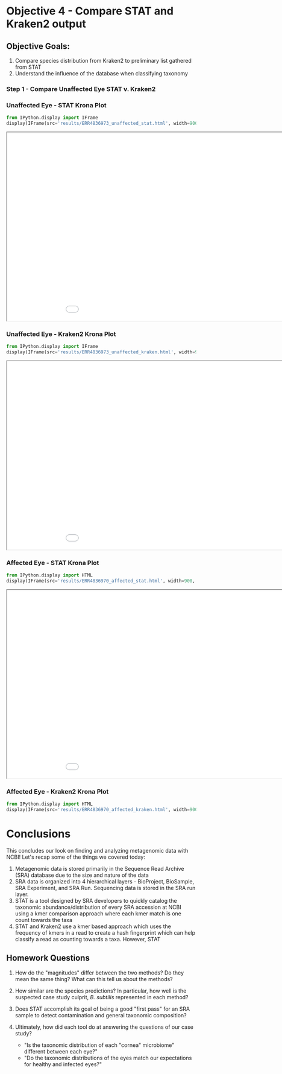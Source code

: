 # Objective 4 - Compare STAT and Kraken2 output <a class="anchor" id="Objective-4"></a>

## **Objective Goals:**

1. Compare species distribution from Kraken2 to preliminary list gathered from STAT
2. Understand the influence of the database when classifying taxonomy

### Step 1 - Compare Unaffected Eye STAT v. Kraken2

### Unaffected Eye - STAT Krona Plot

```python
from IPython.display import IFrame
display(IFrame(src='results/ERR4836973_unaffected_stat.html', width=900, height=600))
```

<iframe src="krona/ERR4836973_unaffected_stat.html" height="500" width="1000" title="Online Workshops - Upcoming Events"></iframe>


### Unaffected Eye - Kraken2 Krona Plot

```python
from IPython.display import IFrame
display(IFrame(src='results/ERR4836973_unaffected_kraken.html', width=900, height=600))
```

<iframe src="krona/ERR4836973_unaffected_kraken.html" height="500" width="1000" title="Online Workshops - Upcoming Events"></iframe>


### Affected Eye - STAT Krona Plot

```python
from IPython.display import HTML
display(IFrame(src='results/ERR4836970_affected_stat.html', width=900, height=600))
```

<iframe src="krona/ERR4836970_affected_stat.html" height="500" width="1000" title="Online Workshops - Upcoming Events"></iframe>

### Affected Eye - Kraken2 Krona Plot

```python
from IPython.display import HTML
display(IFrame(src='results/ERR4836970_affected_kraken.html', width=900, height=600))
```

# Conclusions

This concludes our look on finding and analyzing metagenomic data with NCBI! Let's recap some of the things we covered today:

1. Metagenomic data is stored primarily in the Sequence Read Archive (SRA) database due to the size and nature of the data
2. SRA data is organized into 4 hierarchical layers - BioProject, BioSample, SRA Experiment, and SRA Run. Sequencing data is stored in the SRA run layer.
3. STAT is a tool designed by SRA developers to quickly catalog the taxonomic abundance/distribution of every SRA accession at NCBI using a kmer comparison approach where each kmer match is one count towards the taxa
4. STAT and Kraken2 use a kmer based approach which uses the frequency of kmers in a read to create a hash fingerprint which can help classify a read as counting towards a taxa. However, STAT

## Homework Questions

1. How do the "magnitudes" differ between the two methods? Do they mean the same thing? What can this tell us about the methods?

2. How similar are the species predictions? In particular, how well is the suspected case study culprit, *B. subtilis* represented in each method?

3. Does STAT accomplish its goal of being a good "first pass" for an SRA sample to detect contamination and general taxonomic composition?

4. Ultimately, how did each tool do at answering the questions of our case study?
    - "Is the taxonomic distribution of each "cornea" microbiome" different between each eye?"
    - "Do the taxonomic distributions of the eyes match our expectations for healthy and infected eyes?"
